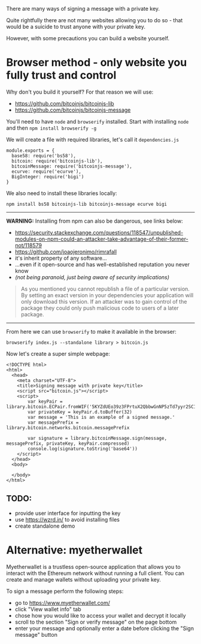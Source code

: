 There are many ways of signing a message with a private key.

Quite rightfully there are not many websites allowing you to do so - that would be a suicide to trust anyone with your private key.

However, with some precautions you can build a website yourself.

# Browser method - only website you fully **trust** and **control**

Why don't you build it yourself? For that reason we will use:

- https://github.com/bitcoinjs/bitcoinjs-lib
- https://github.com/bitcoinjs/bitcoinjs-message

You'll need to have `node` and `browserify` installed. Start with installing `node` and then `npm install browserify -g`

We will create a file with required libraries, let's call it `dependencies.js`

```
module.exports = {
  base58: require('bs58'),
  bitcoin: require('bitcoinjs-lib'),
  bitcoinMessage: require('bitcoinjs-message'),
  ecurve: require('ecurve'),
  BigInteger: require('bigi')
}
```

We also need to install these libraries locally:

 `npm install bs58 bitcoinjs-lib bitcoinjs-message ecurve bigi`

---

**WARNING:** Installing from npm can also be dangerous, see links below:

- https://security.stackexchange.com/questions/118547/unpublished-modules-on-npm-could-an-attacker-take-advantage-of-their-former-not/118579
- https://github.com/joaojeronimo/rimrafall
- it's inherit property of any software...
- ...even if it open-source and has well-established reputation you never know
- _(not being paranoid, just being aware of security implications)_

>  As you mentioned you cannot republish a file of a particular version. By setting an exact version in your dependencies your application will only download this version. If an attacker was to gain control of the package they could only push malicious code to users of a later package.

---

From here we can use `browserify` to make it available in the browser:

`browserify index.js --standalone library > bitcoin.js`

Now let's create a super simple webpage:
```
<!DOCTYPE html>
<html>
  <head>
    <meta charset="UTF-8">
    <title>Signing message with private key</title>
    <script src="bitcoin.js"></script>
	<script>
		var keyPair = library.bitcoin.ECPair.fromWIF('5KYZdUEo39z3FPrtuX2QbbwGnNP5zTd7yyr2SC1j299sBCnWjss')
		var privateKey = keyPair.d.toBuffer(32)
		var message = 'This is an example of a signed message.'
		var messagePrefix = library.bitcoin.networks.bitcoin.messagePrefix
		 
		var signature = library.bitcoinMessage.sign(message, messagePrefix, privateKey, keyPair.compressed)
		console.log(signature.toString('base64'))
	</script>
  </head>
  <body>
  
  </body>
</html>
```

## TODO:

- provide user interface for inputting the key
- use https://wzrd.in/ to avoid installing files
- create standalone demo


# Alternative: myetherwallet

Myetherwallet is a trustless open-source application that allows you to interact with the Ethereum network without running a full client. You can create and manage wallets without uploading your private key.

To sign a message perform the following steps:

- go to https://www.myetherwallet.com/
- click "View wallet info" tab
- chose how you would like to access your wallet and decrypt it locally
- scroll to the section "Sign or verify message" on the page bottom
- enter your message and optionally enter a date before clicking the "Sign message" button

